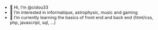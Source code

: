 - 👋 Hi, I’m @cidou33
- 👀 I’m interested in informatique, astrophysic, music and gaming
- 🌱 I’m currently learning the basics of front end and back end (html/css, php, javascript, sql, ...)

<!---
cidou33/cidou33 is a ✨ special ✨ repository because its `README.md` (this file) appears on your GitHub profile.
You can click the Preview link to take a look at your changes.
--->
